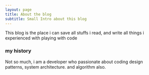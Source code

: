 ```yaml
---
layout: page
title: About the blog
subtitle: Small Intro about this blog
---
```


This blog is the place i can save all stuffs i read, and write all things i experienced with playing with code 
### my history

Not so much, i am a developer who passionate about coding design patterns, system architecture. and algorithm also. 

